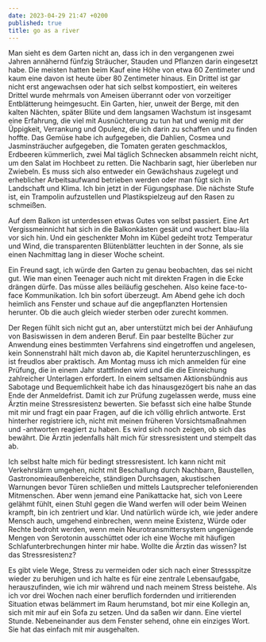 ```yaml
---
date: 2023-04-29 21:47 +0200
published: true
title: go as a river
---
```

Man sieht es dem Garten nicht an, dass ich in den vergangenen zwei Jahren annähernd fünfzig Sträucher, Stauden und Pflanzen darin eingesetzt habe. Die meisten hatten beim Kauf eine Höhe von etwa 60 Zentimeter und kaum eine davon ist heute über 80 Zentimeter hinaus. Ein Drittel ist gar nicht erst angewachsen oder hat sich selbst kompostiert, ein weiteres Drittel wurde mehrmals von Ameisen überrannt oder von vorzeitiger Entblätterung heimgesucht. Ein Garten, hier, unweit der Berge, mit den kalten Nächten, später Blüte und dem langsamen Wachstum ist insgesamt eine Erfahrung, die viel mit Ausnüchterung zu tun hat und wenig mit der Üppigkeit, Verrankung und Opulenz, die ich darin zu schaffen und zu finden hoffte. Das Gemüse habe ich aufgegeben, die Dahlien, Cosmea und Jasminsträucher aufgegeben, die Tomaten geraten geschmacklos, Erdbeeren kümmerlich, zwei Mal täglich Schnecken absammeln reicht nicht, um den Salat im Hochbeet zu retten. Die Nachbarin sagt, hier überleben nur Zwiebeln. Es muss sich also entweder ein Gewächshaus zugelegt und erheblicher Arbeitsaufwand betrieben werden oder man fügt sich in Landschaft und Klima. Ich bin jetzt in der Fügungsphase. Die nächste Stufe ist, ein Trampolin aufzustellen und Plastikspielzeug auf den Rasen zu schmeißen.

Auf dem Balkon ist unterdessen etwas Gutes von selbst passiert. Eine Art Vergissmeinnicht hat sich in die Balkonkästen gesät und wuchert blau-lila vor sich hin. Und ein geschenkter Mohn im Kübel gedeiht trotz Temperatur und Wind, die transparenten Blütenblätter leuchten in der Sonne, als sie einen Nachmittag lang in dieser Woche scheint.

Ein Freund sagt, ich würde den Garten zu genau beobachten, das sei nicht gut. Wie man einen Teenager auch nicht mit direkten Fragen in die Ecke drängen dürfe. Das müsse alles beiläufig geschehen. Also keine face-to-face Kommunikation. Ich bin sofort überzeugt. Am Abend gehe ich doch heimlich ans Fenster und schaue auf die angepflanzten Hortensien herunter. Ob die auch gleich wieder sterben oder zurecht kommen.

Der Regen fühlt sich nicht gut an, aber unterstützt mich bei der Anhäufung von Basiswissen in dem anderen Beruf. Ein paar bestellte Bücher zur Anwendung eines bestimmten Verfahrens sind eingetroffen und angelesen, kein Sonnenstrahl hält mich davon ab, die Kapitel herunterzuschlingen, es ist freudlos aber praktisch. Am Montag muss ich mich anmelden für eine Prüfung, die in einem Jahr stattfinden wird und die die Einreichung zahlreicher Unterlagen erfordert. In einem seltsamen Aktionsbündnis aus Sabotage und Bequemlichkeit habe ich das hinausgezögert bis nahe an das Ende der Anmeldefrist. Damit ich zur Prüfung zugelassen werde, muss eine Ärztin meine Stressresistenz bewerten. Sie befasst sich eine halbe Stunde mit mir und fragt ein paar Fragen, auf die ich völlig ehrlich antworte. Erst hinterher registriere ich, nicht mit meinen früheren Vorsichtsmaßnahmen und -antworten reagiert zu haben. Es wird sich noch zeigen, ob sich das bewährt. Die Ärztin jedenfalls hält mich für stressresistent und stempelt das ab.

Ich selbst halte mich für bedingt stressresistent. Ich kann nicht mit Verkehrslärm umgehen, nicht mit Beschallung durch Nachbarn, Baustellen, Gastronomieaußenbereiche, ständigen Durchsagen, akustischen Warnungen bevor Türen schließen und mittels Lautsprecher telefonierenden Mitmenschen. Aber wenn jemand eine Panikattacke hat, sich von Leere gelähmt fühlt, einen Stuhl gegen die Wand werfen will oder beim Weinen krampft, bin ich zentriert und klar. Und natürlich würde ich, wie jeder andere Mensch auch, umgehend einbrechen, wenn meine Existenz, Würde oder Rechte bedroht werden, wenn mein Neurotransmittersystem ungenügende Mengen von Serotonin ausschüttet oder ich eine Woche mit häufigen Schlafunterbrechungen hinter mir habe. Wollte die Ärztin das wissen? Ist das Stressresistenz?

Es gibt viele Wege, Stress zu vermeiden oder sich nach einer Stressspitze wieder zu beruhigen und ich halte es für eine zentrale Lebensaufgabe, herauszufinden, wie ich mir während und nach meinem Stress beistehe. Als ich vor drei Wochen nach einer beruflich fordernden und irritierenden Situation etwas belämmert im Raum herumstand, bot mir eine Kollegin an, sich mit mir auf ein Sofa zu setzen. Und da saßen wir dann. Eine viertel Stunde. Nebeneinander aus dem Fenster sehend, ohne ein einziges Wort. Sie hat das einfach mit mir ausgehalten.